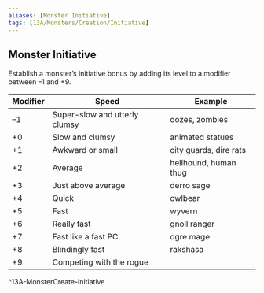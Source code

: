 ```yaml
---
aliases: [Monster Initiative]
tags: [13A/Monsters/Creation/Initiative]
---
```


## Monster Initiative

Establish a monster’s initiative bonus by adding its level to a modifier between –1 and +9.

| Modifier | Speed                         | Example                |
|----------|-------------------------------|------------------------|
| –1       | Super-slow and utterly clumsy | oozes, zombies         |
| +0       | Slow and clumsy               | animated statues       |
| +1       | Awkward or small              | city guards, dire rats |
| +2       | Average                       | hellhound, human thug  |
| +3       | Just above average            | derro sage             |
| +4       | Quick                         | owlbear                |
| +5       | Fast                          | wyvern                 |
| +6       | Really fast                   | gnoll ranger           |
| +7       | Fast like a fast PC           | ogre mage              |
| +8       | Blindingly fast               | rakshasa               |
| +9       | Competing with the rogue      |                        |            
^13A-MonsterCreate-Initiative
